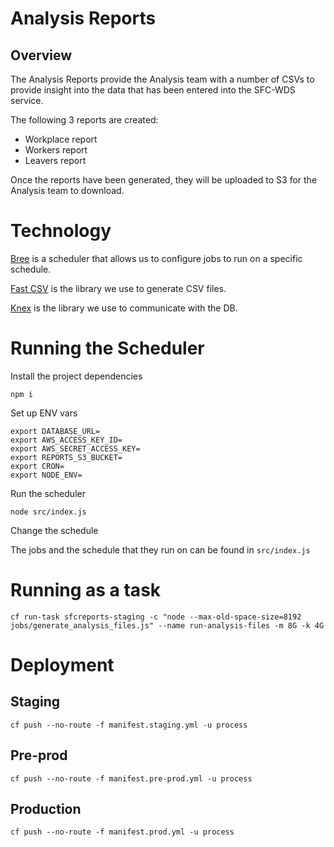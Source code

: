 # Analysis Reports

## Overview

The Analysis Reports provide the Analysis team with a number of CSVs to provide insight into the data that has been entered into the SFC-WDS service.

The following 3 reports are created:

- Workplace report
- Workers report
- Leavers report

Once the reports have been generated, they will be uploaded to S3 for the Analysis team to download.

# Technology

[Bree](https://github.com/breejs/bree) is a scheduler that allows us to configure jobs to run on a specific schedule.

[Fast CSV](https://github.com/C2FO/fast-csv) is the library we use to generate CSV files.

[Knex](http://knexjs.org) is the library we use to communicate with the DB.

# Running the Scheduler

Install the project dependencies

```
npm i
```

Set up ENV vars

```
export DATABASE_URL=
export AWS_ACCESS_KEY_ID=
export AWS_SECRET_ACCESS_KEY=
export REPORTS_S3_BUCKET=
export CRON=
export NODE_ENV=
```

Run the scheduler

```
node src/index.js
```

Change the schedule

The jobs and the schedule that they run on can be found in `src/index.js`

# Running as a task

```
cf run-task sfcreports-staging -c "node --max-old-space-size=8192 jobs/generate_analysis_files.js" --name run-analysis-files -m 8G -k 4G
```

# Deployment

## Staging

```
cf push --no-route -f manifest.staging.yml -u process
```

## Pre-prod

```
cf push --no-route -f manifest.pre-prod.yml -u process
```

## Production

```
cf push --no-route -f manifest.prod.yml -u process
```
